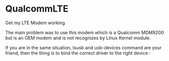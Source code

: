 # QualcommLTE
Get my LTE Modem working


The main problem was to use this modem which is a Qualcomm MDM9200 but is an OEM modem and is not recognizes by Linux Kernel module.

If you are in the same situation, lsusb and usb-devices command are your friend, then the thing is to bind the correct driver to the right device :





